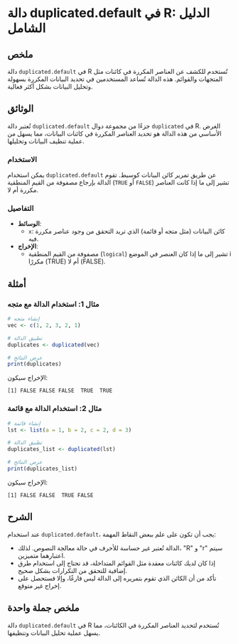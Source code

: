 <!--
Meta Description: # دالة duplicated.default في R: الدليل الشامل ## ملخص دالة `duplicated.default` في R تُستخدم للكشف عن العناصر المكررة في كائنات مثل المتجهات والقوائم....
Meta Keywords: duplicated, الدالة, false, البيانات, default
-->

# دالة duplicated.default في R: الدليل الشامل

## ملخص
دالة `duplicated.default` في R تُستخدم للكشف عن العناصر المكررة في كائنات مثل المتجهات والقوائم. هذه الدالة تُساعد المستخدمين في تحديد البيانات المكررة بسهولة وتحليل البيانات بشكل أكثر فعالية.

## الوثائق
تُعتبر دالة `duplicated.default` جزءًا من مجموعة دوال `duplicated` في R. الغرض الأساسي من هذه الدالة هو تحديد العناصر المكررة في كائنات البيانات، مما يسهل من عملية تنظيف البيانات وتحليلها.

### الاستخدام
يمكن استخدام `duplicated.default` عن طريق تمرير كائن البيانات كوسيط. تقوم الدالة بإرجاع مصفوفة من القيم المنطقية (`TRUE` أو `FALSE`) تشير إلى ما إذا كانت العناصر مكررة أم لا.

### التفاصيل
- **الوسائط**:
  - `x`: كائن البيانات (مثل متجه أو قائمة) الذي تريد التحقق من وجود عناصر مكررة فيه.
- **الإخراج**: 
  - مصفوفة من القيم المنطقية (`logical`) تشير إلى ما إذا كان العنصر في الموضع i مكررًا (TRUE) أم لا (FALSE).

## أمثلة
### مثال 1: استخدام الدالة مع متجه
```R
# إنشاء متجه
vec <- c(1, 2, 3, 2, 1)

# تطبيق الدالة
duplicates <- duplicated(vec)

# عرض النتائج
print(duplicates)
```
الإخراج سيكون:
```
[1] FALSE FALSE FALSE  TRUE  TRUE
```

### مثال 2: استخدام الدالة مع قائمة
```R
# إنشاء قائمة
lst <- list(a = 1, b = 2, c = 2, d = 3)

# تطبيق الدالة
duplicates_list <- duplicated(lst)

# عرض النتائج
print(duplicates_list)
```
الإخراج سيكون:
```
[1] FALSE FALSE  TRUE FALSE
```

## الشرح
عند استخدام `duplicated.default`، يجب أن تكون على علم ببعض النقاط المهمة:
- الدالة تُعتبر غير حساسة للأحرف في حالة معالجة النصوص. لذلك، "R" و "r" سيتم اعتبارهما متميزين.
- إذا كان لديك كائنات معقدة مثل القوائم المتداخلة، قد تحتاج إلى استخدام طرق إضافية للتحقق من التكرارات بشكل صحيح.
- تأكد من أن الكائن الذي تقوم بتمريره إلى الدالة ليس فارغًا، وإلا فستحصل على إخراج غير متوقع.

## ملخص جملة واحدة
دالة `duplicated.default` في R تُستخدم لتحديد العناصر المكررة في الكائنات، مما يسهل عملية تحليل البيانات وتنظيفها.